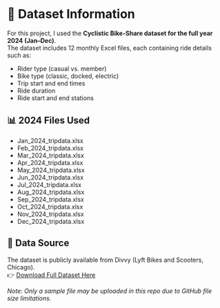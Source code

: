 # 📂 Dataset Information

For this project, I used the **Cyclistic Bike-Share dataset for the full year 2024 (Jan–Dec)**.  
The dataset includes 12 monthly Excel files, each containing ride details such as:

- Rider type (casual vs. member)  
- Bike type (classic, docked, electric)  
- Trip start and end times  
- Ride duration  
- Ride start and end stations  

## 📊 2024 Files Used
- Jan_2024_tripdata.xlsx  
- Feb_2024_tripdata.xlsx  
- Mar_2024_tripdata.xlsx  
- Apr_2024_tripdata.xlsx  
- May_2024_tripdata.xlsx  
- Jun_2024_tripdata.xlsx  
- Jul_2024_tripdata.xlsx  
- Aug_2024_tripdata.xlsx  
- Sep_2024_tripdata.xlsx  
- Oct_2024_tripdata.xlsx  
- Nov_2024_tripdata.xlsx  
- Dec_2024_tripdata.xlsx  

## 📌 Data Source
The dataset is publicly available from Divvy (Lyft Bikes and Scooters, Chicago).  
👉 [Download Full Dataset Here](https://divvy-tripdata.s3.amazonaws.com/index.html)

*Note: Only a sample file may be uploaded in this repo due to GitHub file size limitations.*

